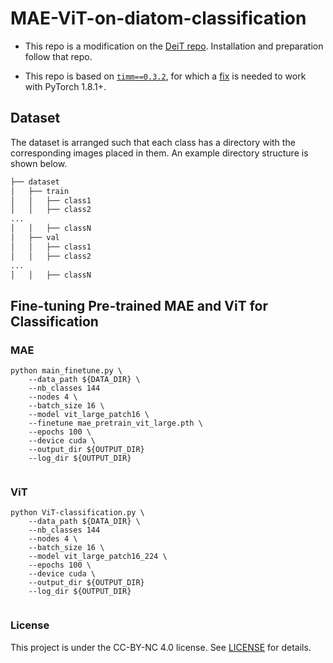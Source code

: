 # MAE-ViT-on-diatom-classification

* This repo is a modification on the [DeiT repo](https://github.com/facebookresearch/deit). Installation and preparation follow that repo.

* This repo is based on [`timm==0.3.2`](https://github.com/rwightman/pytorch-image-models), for which a [fix](https://github.com/rwightman/pytorch-image-models/issues/420#issuecomment-776459842) is needed to work with PyTorch 1.8.1+.
  
## Dataset

The dataset is arranged such that each class has a directory with the corresponding images placed in them. An example directory structure is shown below.

```bash
├── dataset
│   ├── train
│   │   ├── class1
│   │   ├── class2
...
│   │   ├── classN
│   ├── val
│   │   ├── class1
│   │   ├── class2
...
│   │   ├── classN

```
## Fine-tuning Pre-trained MAE and ViT for Classification
### MAE

```
python main_finetune.py \
    --data_path ${DATA_DIR} \
    --nb_classes 144
    --nodes 4 \
    --batch_size 16 \
    --model vit_large_patch16 \
    --finetune mae_pretrain_vit_large.pth \
    --epochs 100 \
    --device cuda \
    --output_dir ${OUTPUT_DIR}
    --log_dir ${OUTPUT_DIR}
  
```

### ViT

```
python ViT-classification.py \
    --data_path ${DATA_DIR} \
    --nb_classes 144
    --nodes 4 \
    --batch_size 16 \
    --model vit_large_patch16_224 \
    --epochs 100 \
    --device cuda \
    --output_dir ${OUTPUT_DIR}
    --log_dir ${OUTPUT_DIR}
  
```
### License

This project is under the CC-BY-NC 4.0 license. See [LICENSE](LICENSE) for details.
